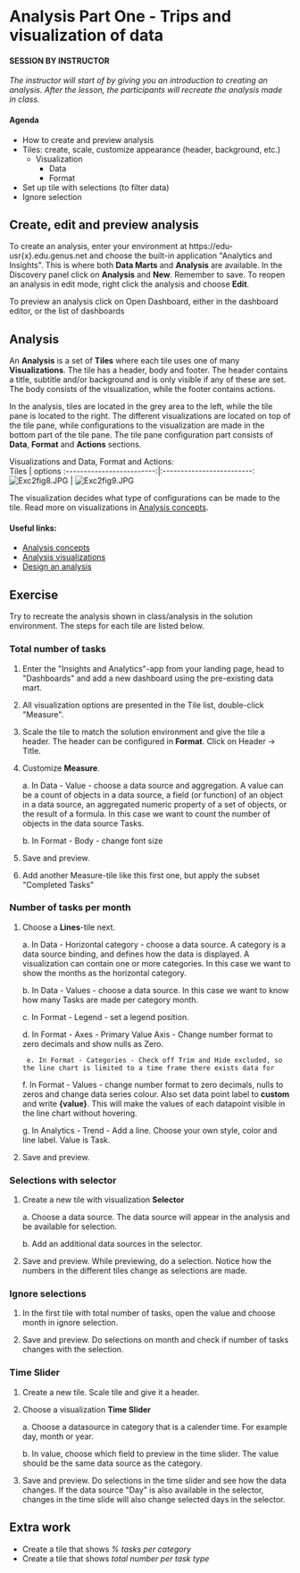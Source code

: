 

# Analysis Part One - Trips and visualization of data

#### SESSION BY INSTRUCTOR
_The instructor will start of by giving you an introduction to creating an analysis. After the lesson, the participants will recreate the analysis made in class._

#### Agenda

- How to create and preview analysis
- Tiles: create, scale, customize appearance (header, background, etc.)
	- Visualization
		- Data
		- Format
- Set up tile with selections (to filter data)
- Ignore selection

## Create, edit and preview analysis

To create an analysis, enter your environment at https://edu-usr{x}.edu.genus.net and choose the built-in application "Analytics and Insights". This is where both **Data Marts** and **Analysis** are available. In the Discovery panel click on **Analysis** and **New**. Remember to save. To reopen an analysis in edit mode, right click the analysis and choose **Edit**.  

To preview an analysis click on Open Dashboard, either in the dashboard editor, or the list of dashboards


## Analysis

An **Analysis** is a set of **Tiles** where each tile uses one of many **Visualizations**. The tile has a header, body and footer. The header contains a title, subtitle and/or background and is only visible if any of these are set. The body consists of the visualization, while the footer contains actions.  

In the analysis, tiles are located in the grey area to the left, while the tile pane is located to the right. The different visualizations are located on top of the tile pane, while configurations to the visualization are made in the bottom part of the tile pane. The tile pane configuration part consists of **Data**, **Format** and **Actions** sections.

Visualizations and Data, Format and Actions:   
Tiles          |  options
:-------------------------:|:-------------------------:
![Exc2fig8.JPG](media/tile1.JPG)  | ![Exc2fig9.JPG](media/tile2.JPG)

The visualization decides what type of configurations can be made to the tile. Read more on visualizations in [Analysis concepts](https://docs.genus.no/users/analyze-report-and-discover/analysis/concepts.html).  

#### Useful links:
- [Analysis concepts](https://docs.genus.no/users/analyze-report-and-discover/analysis/concepts.html)
- [Analysis visualizations](https://docs.genus.no/users/analyze-report-and-discover/analysis/visualizations.html)
- [Design an analysis](https://docs.genus.no/users/analyze-report-and-discover/analysis/designer/index.html)

## Exercise  
Try to recreate the analysis shown in class/analysis in the solution environment. The steps for each tile are listed below.

### Total number of tasks

1. Enter the "Insights and Analytics"-app from your landing page, head to "Dashboards" and add a new dashboard using the pre-existing data mart.

2. All visualization options are presented in the Tile list, double-click "Measure".

3. Scale the tile to match the solution environment and give the tile a header. The header can be configured in **Format**. Click on Header -> Title.  

4. Customize **Measure**.

    a. In Data - Value - choose a data source and aggregation. A value can be a count of objects in a data source, a field (or function) of an object in a data source, an aggregated numeric property of a set of objects, or the result of a formula. In this case we want to count the number of objects in the data source Tasks.  

    b. In Format - Body - change font size

5. Save and preview.

6. Add another Measure-tile like this first one, but apply the subset "Completed Tasks"

### Number of tasks per month

1. Choose a **Lines**-tile next.

    a. In Data - Horizontal category - choose a data source. A category is a data source binding, and defines how the data is displayed. A visualization can contain one or more categories. In this case we want to show the months as the horizontal category.  

    b. In Data - Values - choose a data source. In this case we want to know how many Tasks are made per category month.

    c. In Format - Legend - set a legend position.

    d. In Format - Axes - Primary Value Axis - Change number format to zero decimals and show nulls as Zero.

		e. In Format - Categories - Check off Trim and Hide excluded, so the line chart is limited to a time frame there exists data for

    f. In Format - Values - change number format to zero decimals, nulls to zeros and change data series colour. Also set data point label to **custom** and write **{value}**. This will make the values of each datapoint visible in the line chart without hovering.

    g. In Analytics - Trend - Add a line. Choose your own style, color and line label. Value is Task.

3. Save and preview.

### Selections with selector

1. Create a new tile with visualization **Selector**

    a. Choose a data source. The data source will appear in the analysis and be available for selection.  

    b. Add an additional data sources in the selector.  

3. Save and preview. While previewing, do a selection. Notice how the numbers in the different tiles change as selections are made.

### Ignore selections

1. In the first tile with total number of tasks, open the value and choose month in ignore selection.

2. Save and preview. Do selections on month and check if number of tasks changes with the selection.

### Time Slider

1. Create a new tile. Scale tile and give it a header.

2. Choose a visualization **Time Slider**

	a. Choose a datasource in category that is a calender time. For example day, month or year.

	b. In value, choose which field to preview in the time slider. The value should be the same data source as the category.  

3. Save and preview. Do selections in the time slider and see how the data changes. If the data source "Day" is also available in the selector, changes in the time slide will also change selected days in the selector.  

## Extra work

- Create a tile that shows _% tasks per category_
- Create a tile that shows _total number per task type_

